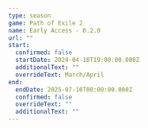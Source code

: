 ```yaml
---
type: season
game: Path of Exile 2
name: Early Access - 0.2.0
url: ""
start:
  confirmed: false
  startDate: 2024-04-10T19:00:00.000Z
  additionalText: ""
  overrideText: March/April
end:
  endDate: 2025-07-10T00:00:00.000Z
  confirmed: false
  overrideText: ""
  additionalText: ""
---
```

